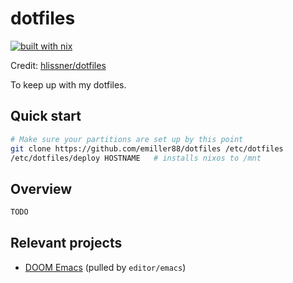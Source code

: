 # dotfiles

[![built with nix](https://builtwithnix.org/badge.svg)](https://builtwithnix.org)

Credit: [hlissner/dotfiles](https://github.com/hlissner/dotfiles)

To keep up with my dotfiles.

## Quick start

```sh
# Make sure your partitions are set up by this point
git clone https://github.com/emiller88/dotfiles /etc/dotfiles
/etc/dotfiles/deploy HOSTNAME   # installs nixos to /mnt
```

## Overview

```sh
TODO
```

## Relevant projects

- [DOOM Emacs](https://github.com/hlissner/doom-emacs) (pulled by `editor/emacs`)
